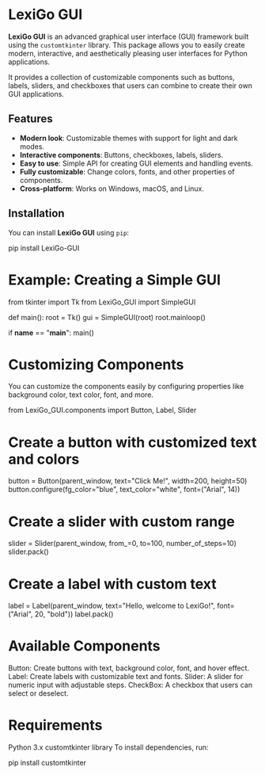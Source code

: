 # LexiGo GUI

**LexiGo GUI** is an advanced graphical user interface (GUI) framework built using the `customtkinter` library. This package allows you to easily create modern, interactive, and aesthetically pleasing user interfaces for Python applications. 

It provides a collection of customizable components such as buttons, labels, sliders, and checkboxes that users can combine to create their own GUI applications.

## Features
- **Modern look**: Customizable themes with support for light and dark modes.
- **Interactive components**: Buttons, checkboxes, labels, sliders.
- **Easy to use**: Simple API for creating GUI elements and handling events.
- **Fully customizable**: Change colors, fonts, and other properties of components.
- **Cross-platform**: Works on Windows, macOS, and Linux.

## Installation

You can install **LexiGo GUI** using `pip`:

pip install LexiGo-GUI



# Example: Creating a Simple GUI

from tkinter import Tk
from LexiGo_GUI import SimpleGUI

def main():
    root = Tk()
    gui = SimpleGUI(root)
    root.mainloop()

if __name__ == "__main__":
    main()



# Customizing Components
You can customize the components easily by configuring properties like background color, text color, font, and more.


from LexiGo_GUI.components import Button, Label, Slider

# Create a button with customized text and colors
button = Button(parent_window, text="Click Me!", width=200, height=50)
button.configure(fg_color="blue", text_color="white", font=("Arial", 14))

# Create a slider with custom range
slider = Slider(parent_window, from_=0, to=100, number_of_steps=10)
slider.pack()

# Create a label with custom text
label = Label(parent_window, text="Hello, welcome to LexiGo!", font=("Arial", 20, "bold"))
label.pack()


# Available Components
Button: Create buttons with text, background color, font, and hover effect.
Label: Create labels with customizable text and fonts.
Slider: A slider for numeric input with adjustable steps.
CheckBox: A checkbox that users can select or deselect.



# Requirements
Python 3.x
customtkinter library
To install dependencies, run:

pip install customtkinter